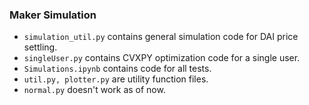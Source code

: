 ### Maker Simulation
- `simulation_util.py` contains general simulation code for DAI price settling.
- `singleUser.py` contains CVXPY optimization code for a single user.
- `Simulations.ipynb` contains code for all tests.
- `util.py, plotter.py` are utility function files.
- `normal.py` doesn't work as of now.
